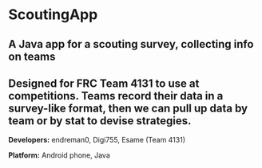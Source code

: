 ScoutingApp
===========

A Java app for a scouting survey, collecting info on teams
----------
Designed for FRC Team 4131 to use at competitions. Teams record their data in a survey-like format, then we can pull up data by team or by stat to devise strategies.
----------
**Developers:** endreman0, Digi755, Esame (Team 4131)

**Platform:** Android phone, Java
